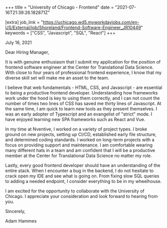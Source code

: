 +++
title = "University of Chicago - Frontend"
date = "2021-07-16T21:39:26.182871Z"

[extra]
job_link = "https://uchicago.wd5.myworkdayjobs.com/en-US/External/job/Shoreland/Frontend-Software-Engineer_JR10449"
keywords = ["CSS", "Javascript", "SQL", "React"]
+++

July 16, 2021

Dear Hiring Manager,

It is with genuine enthusiasm that I submit my application for the position of frontend software engineer at the Center for Translational Data Science.
With close to four years of professional frontend experience, I know that my diverse skill set will make me an asset to the team.

I believe that web fundamentals - HTML, CSS, and Javascript - are essential to being a productive frontend developer.
Understanding how frameworks work under the hood is key to using them correctly, and I can not count the number of times two lines of CSS has saved me thirty lines of Javascript.
At the same time, I am quick to learn new tools as they present themselves.
I was an early adopter of Typescript and an evangelist of "strict" mode.
I have enjoyed learning new SPA frameworks such as React and Vue.

In my time at Nventive, I worked on a variety of project types.
I broke ground on new projects, setting up CI/CD, established early file structure, and determined coding standards.
I worked on long-term projects with a focus on providing support and maintenance.
I am comfortable wearing many different hats in a team and am confident that I will be a productive member at the Center for Translational Data Science no matter my role.

Lastly, every good frontend developer should have an understanding of the entire stack.
When I encounter a bug in the backend, I do not hesitate to crack open my IDE and see what is going on.
From fixing slow SQL queries to adding a needed endpoint, I consider everything to be in my wheelhouse.

I am excited for the opportunity to collaborate with the University of Chicago.
I appreciate your consideration and look forward to hearing from you.

Sincerely,

Adam Hammes
